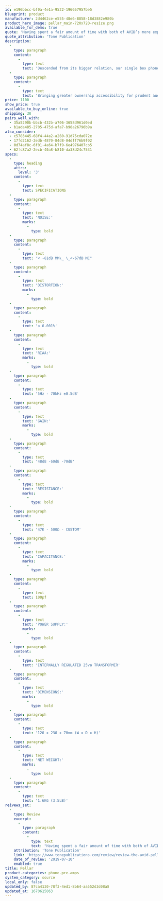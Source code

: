 ```yaml
---
id: e196bbcc-bf0a-4e1a-9522-196657957be5
blueprint: product
manufacturer: 2d4462ce-e555-48e6-8858-18d3882e980b
product_hero_image: pellar_main-720x720-resize.png
available_for_demo: true
quote: 'Having spent a fair amount of time with both of AVID’s more expensive phono stages, there is definitely a family resemblance here.  All three phono stages have a similar sound: a natural tonal balance with good dynamics and a low noise floor.'
quote_attribution: 'Tone Publication'
description:
  -
    type: paragraph
    content:
      -
        type: text
        text: 'Descended from its bigger relation, our single box phonostage retains the sonic family resemblance, possessing a natural tonal balance with brilliant dynamics and characteristically low background noise.'
  -
    type: paragraph
    content:
      -
        type: text
        text: 'Bringing greater ownership accessibility for prudent audiophiles, the Pellar is unusual at this price level, having the flexibility of three gain options for MM, low and high gain MC cartridge types.'
price: 1100
show_price: true
available_to_buy_online: true
shipping: 30
pairs_well_with:
  - 35a5290b-bbcb-432b-a706-3658d961d0ed
  - b1ada485-2705-475d-afa7-b98a26790b9a
also_consider:
  - c5783445-68f4-44a2-a260-91d75cda072e
  - 17fd2162-2edb-4870-84d8-04dff76b9f02
  - 0d74af8c-6f01-4a64-b7f9-6e4976407cb5
  - 62fc87a2-2ecb-40a8-b810-da38d24c7531
specs:
  -
    type: heading
    attrs:
      level: '3'
    content:
      -
        type: text
        text: SPECIFICATIONS
  -
    type: paragraph
    content:
      -
        type: text
        text: 'NOISE:'
        marks:
          -
            type: bold
  -
    type: paragraph
    content:
      -
        type: text
        text: "< -81dB MM\_ \_<-67dB MC"
  -
    type: paragraph
    content:
      -
        type: text
        text: 'DISTORTION:'
        marks:
          -
            type: bold
  -
    type: paragraph
    content:
      -
        type: text
        text: '< 0.001%'
  -
    type: paragraph
    content:
      -
        type: text
        text: 'RIAA:'
        marks:
          -
            type: bold
  -
    type: paragraph
    content:
      -
        type: text
        text: '5Hz - 70kHz ±0.5dB'
  -
    type: paragraph
    content:
      -
        type: text
        text: 'GAIN:'
        marks:
          -
            type: bold
  -
    type: paragraph
    content:
      -
        type: text
        text: '48dB -60dB -70dB'
  -
    type: paragraph
    content:
      -
        type: text
        text: 'RESISTANCE:'
        marks:
          -
            type: bold
  -
    type: paragraph
    content:
      -
        type: text
        text: '47K - 500Ω - CUSTOM'
  -
    type: paragraph
    content:
      -
        type: text
        text: 'CAPACITANCE:'
        marks:
          -
            type: bold
  -
    type: paragraph
    content:
      -
        type: text
        text: 100pf
  -
    type: paragraph
    content:
      -
        type: text
        text: 'POWER SUPPLY:'
        marks:
          -
            type: bold
  -
    type: paragraph
    content:
      -
        type: text
        text: 'INTERNALLY REGULATED 25va TRANSFORMER'
  -
    type: paragraph
    content:
      -
        type: text
        text: 'DIMENSIONS:'
        marks:
          -
            type: bold
  -
    type: paragraph
    content:
      -
        type: text
        text: '120 x 230 x 70mm (W x D x H)'
  -
    type: paragraph
    content:
      -
        type: text
        text: 'NET WEIGHT:'
        marks:
          -
            type: bold
  -
    type: paragraph
    content:
      -
        type: text
        text: '1.6KG (3.5LB)'
reivews_set:
  -
    type: Review
    excerpt:
      -
        type: paragraph
        content:
          -
            type: text
            text: "Having spent a fair amount of time with both of AVID’s more expensive phono stages, the Pulsus and the first generation Pulsare, there is definitely a family resemblance here.\_ All three phono stages have a similar sound: a natural tonal balance with good dynamics and a low noise floor.\_ Much like the AVID turntables, each phono stage in the range has increasingly more dynamic punch, low level detail and low frequency heft.\_\_"
    attribution: 'Tone Publication'
    link: 'https://www.tonepublications.com/review/review-the-avid-pellar-phonostage/'
    date_of_review: '2019-07-10'
    enabled: true
title: Pellar
product-categories: phono-pre-amps
system_category: source
local_only: false
updated_by: 87ca4130-78f3-4ed1-8b64-aa552d3d08a8
updated_at: 1670615063
---
```

